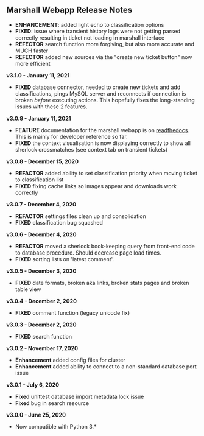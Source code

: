 
## Marshall Webapp Release Notes

* **ENHANCEMENT**: added light echo to classification options
* **FIXED**: issue where transient history logs were not getting parsed correctly resulting in ticket not loading in marshall interface
* **REFECTOR** search function more forgiving, but also more accurate and MUCH faster
* **REFECTOR** added new sources via the "create new ticket button" now more efficient

**v3.1.0 - January 11, 2021**

* **FIXED** database connector, needed to create new tickets and add classifications, pings MySQL server and reconnects if connection is broken *before* executing actions. This hopefully fixes the long-standing issues with these 2 features.

**v3.0.9 - January 11, 2021**

* **FEATURE** documentation for the marshall webapp is on [readthedocs](https://marshall-webapp.readthedocs.io/en/master/). This is mainly for developer reference so far.
* **FIXED** the context visualisation is now displaying correctly to show all sherlock crossmatches (see context tab on transient tickets)

**v3.0.8 - December 15, 2020**

* **REFACTOR** added ability to set classification priority when moving ticket to classification list
* **FIXED** fixing cache links so images appear and downloads work correctly

**v3.0.7 - December 4, 2020**

* **REFACTOR** settings files clean up and consolidation
* **FIXED** classification bug squashed

**v3.0.6 - December 4, 2020**

* **REFACTOR** moved a sherlock book-keeping query from front-end code to database procedure. Should decrease page load times.
* **FIXED** sorting lists on 'latest comment'.

**v3.0.5 - December 3, 2020**

* **FIXED** date formats, broken aka links, broken stats pages and broken table view

**v3.0.4 - December 2, 2020**

* **FIXED** comment function (legacy unicode fix)

**v3.0.3 - December 2, 2020**

* **FIXED** search function

**v3.0.2 - November 17, 2020**

* **Enhancement** added config files for cluster
* **Enhancement** added ability to connect to a non-standard database port issue

**v3.0.1 - July 6, 2020**

* **Fixed** unittest database import metadata lock issue
* **Fixed** bug in search resource

**v3.0.0 - June 25, 2020**

* Now compatible with Python 3.*
